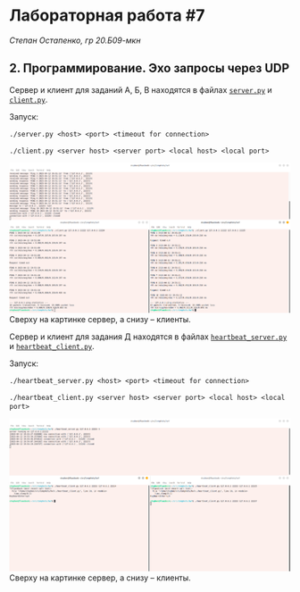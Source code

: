 # Лабораторная работа #7
*Степан Остапенко, гр 20.Б09-мкн*

## 2. Программирование. Эхо запросы через UDP

Сервер и клиент для заданий А, Б, В находятся в файлах [`server.py`](./server.py) и [`client.py`](./client.py).

Запуск:
```
./server.py <host> <port> <timeout for connection>
```
```
./client.py <server host> <server port> <local host> <local port>
```

![abc](./assets/abc.png)
Сверху на картинке сервер, а снизу &ndash; клиенты.

Сервер и клиент для задания Д находятся в файлах [`heartbeat_server.py`](./heartbeat_server.py) и [`heartbeat_client.py`](./heartbeat_client.py).

Запуск:
```
./heartbeat_server.py <host> <port> <timeout for connection>
```
```
./heartbeat_client.py <server host> <server port> <local host> <local port>
```

![d](./assets/d.png)
Сверху на картинке сервер, а снизу &ndash; клиенты.
